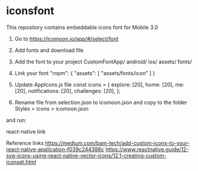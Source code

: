 # iconsfont
This repository contains embeddable icons font for Mobile 3.0

1. Go to https://icomoon.io/app/#/select/font

2. Add fonts and download file


3. Add the font to your project
CustomFontApp/
  android/
  ios/
  assets/
    fonts/

4. Link your font
	"rnpm": {
		"assets": [
			"assets/fonts/icon"
		]
	}
5. Update AppIcons.js file
const icons = {
    explore: [20],
    home: [20],
    me: [20],
    notifications: [20],
    challenges: [20],
    <ADD NEW TAG NAME>
};
6. Rename file from selection.json to icomoon.json and copy to the folder
Styles > icons > icomoon.json

and run:

react-native link

Reference links
https://medium.com/bam-tech/add-custom-icons-to-your-react-native-application-f039c244386c
https://www.reactnative.guide/12-svg-icons-using-react-native-vector-icons/12.1-creating-custom-iconset.html
